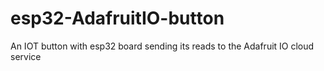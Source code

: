 # esp32-AdafruitIO-button
An IOT button with esp32 board sending its reads to the Adafruit IO cloud service
